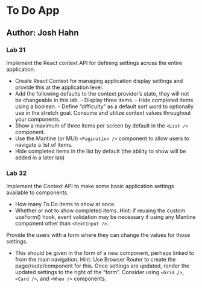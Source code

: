 # To Do App

## Author: Josh Hahn

### Lab 31

Implement the React context API for defining settings across the entire application.

- Create React Context for managing application display settings and provide this at the application level.
- Add the following defaults to the context provider’s state, they will not be changeable in this lab. - Display three items. - Hide completed items using a boolean. - Define “difficulty” as a default sort word to optionally use in the stretch goal.
  Consume and utilize context values throughout your components.
- Show a maximum of three items per screen by default in the `<List />` component.
- Use the Mantine (or MUI) `<Pagination />` component to allow users to navigate a list of items.
- Hide completed items in the list by default (the ability to show will be added in a later lab)

### Lab 32

Implement the Context API to make some basic application settings available to components.

- How many To Do Items to show at once.
- Whether or not to show completed items.
  Hint: if reusing the custom useForm() hook, event validation may be necessary if using any Mantine component other than `<TextInput />`.

Provide the users with a form where they can change the values for those settings.

- This should be given in the form of a new component, perhaps linked to from the main navigation.
  Hint: Use Browser Router to create the page/route/component for this.
  Once settings are updated, render the updated settings to the right of the “form”. Consider using `<Grid />`, `<Card />`, and `<When />` components.
